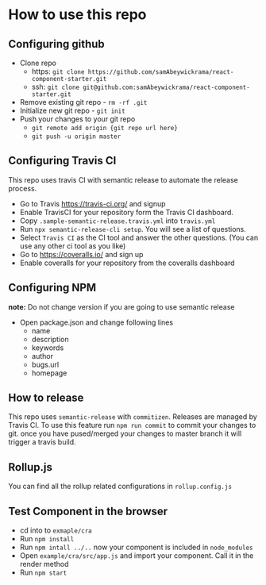 # How to use this repo

## Configuring github

- Clone repo
  - https: `git clone https://github.com/samAbeywickrama/react-component-starter.git`
  - ssh: `git clone git@github.com:samAbeywickrama/react-component-starter.git`
- Remove existing git repo - `rm -rf .git`
- Initialize new git repo - `git init`
- Push your changes to your git repo
  - `git remote add origin {git repo url here}`
  - `git push -u origin master`

## Configuring Travis CI

This repo uses travis CI with semantic release to automate the release process.

- Go to Travis https://travis-ci.org/ and signup
- Enable TravisCI for your repository form the Travis CI dashboard.
- Copy `.sample-semantic-release.travis.yml` into `travis.yml`
- Run `npx semantic-release-cli setup`. You will see a list of questions.
- Select `Travis CI` as the CI tool and answer the other questions. (You can use any other ci tool as you like)
- Go to https://coveralls.io/ and sign up
- Enable coveralls for your repository from the coveralls dashboard

## Configuring NPM

**note:** Do not change version if you are going to use semantic release

- Open package.json and change following lines
  - name
  - description
  - keywords
  - author
  - bugs.url
  - homepage

## How to release

This repo uses `semantic-release` with `commitizen`. Releases are managed by Travis CI. To use this feature run `npm run commit` to commit your changes to git. once you have pused/merged your changes to master branch it will trigger a travis build.

## Rollup.js

You can find all the rollup related configurations in `rollup.config.js`

## Test Component in the browser

- cd into to `exmaple/cra`
- Run `npm install`
- Run `npm intall ../..` now your component is included in `node_modules`
- Open `example/cra/src/app.js` and import your component. Call it in the render method
- Run `npm start`
